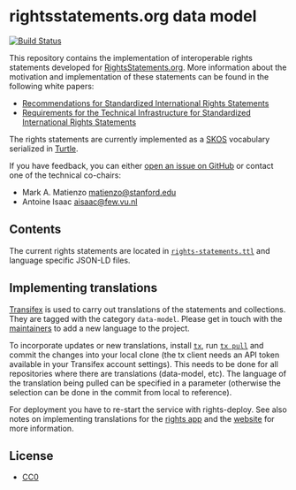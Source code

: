 rightsstatements.org data model
===

[![Build Status](https://travis-ci.org/rightsstatements/data-model.svg)](https://travis-ci.org/rightsstatements/data-model)

This repository contains the implementation of interoperable rights
statements developed for [RightsStatements.org](http://rightsstatements.org/).
More information about the motivation and implementation of these statements
can be found in the following white papers:

* [Recommendations for Standardized International Rights Statements](http://rightsstatements.org/en/documentation/rights-statements-white-paper/)
* [Requirements for the Technical Infrastructure for Standardized International Rights Statements](http://rightsstatements.org/en/documentation/technical-white-paper/)

The rights statements are currently implemented as a [SKOS](http://www.w3.org/2004/02/skos/)
vocabulary serialized in [Turtle](http://www.w3.org/TR/turtle/).

If you have feedback, you can either [open an issue on GitHub](https://github.com/rightsstatements/data-model/issues)
or contact one of the technical co-chairs:

* Mark A. Matienzo <matienzo@stanford.edu>
* Antoine Isaac <aisaac@few.vu.nl>

Contents
---

The current rights statements are located in [`rights-statements.ttl`](rights-statements.ttl) and language specific JSON-LD files.

Implementing translations
---

[Transifex](https://www.transifex.com/graphthinking-gmbh/rightsstatementsorg/) is used to carry out translations of the statements and collections. They are tagged with the category `data-model`. Please get in touch with the [maintainers](https://www.transifex.com/graphthinking-gmbh/rightsstatementsorg/settings/maintainers/) to add a new language to the project.

To incorporate updates or new translations, install [`tx`](https://docs.transifex.com/client/introduction), run [`tx pull`](https://docs.transifex.com/client/pull#command-options) and commit the changes into your local clone (the tx client needs an API token available in your Transifex account settings). This needs to be done for all repositories where there are translations (data-model, etc). The language of the translation being pulled can be specified in a parameter (otherwise the selection can be done in the commit from local to reference).

For deployment you have to re-start the service with rights-deploy. See also notes on implementing translations for the [rights app](https://github.com/rightsstatements/rights-app/blob/master/README.md) and the [website](https://github.com/rightsstatements/rightsstatements.github.io/blob/master/README.md) for more information.

License
---

* [CC0](https://creativecommons.org/publicdomain/zero/1.0/)
